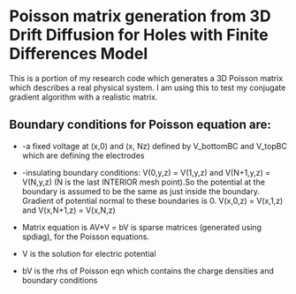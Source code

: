 #  Poisson matrix generation from 3D Drift Diffusion for Holes with Finite Differences Model

  This is a portion of my research code which generates a 3D Poisson matrix which describes a real physical system. I am using this to test my conjugate gradient algorithm with a realistic matrix.

## Boundary conditions for Poisson equation are:

* -a fixed voltage at (x,0) and (x, Nz) defined by V_bottomBC and V_topBC which are defining the  electrodes
*  -insulating boundary conditions: V(0,y,z) = V(1,y,z) and V(N+1,y,z) = V(N,y,z) (N is the last INTERIOR mesh point).So the potential at the boundary is assumed to be the same as just inside
 the boundary. Gradient of potential normal to these boundaries is 0.
V(x,0,z) = V(x,1,z) and V(x,N+1,z) = V(x,N,z)

* Matrix equation is AV*V = bV is sparse matrices (generated using spdiag), for the Poisson equations.
* V is the solution for electric potential
* bV is the rhs of Poisson eqn which contains the charge densities and boundary conditions
